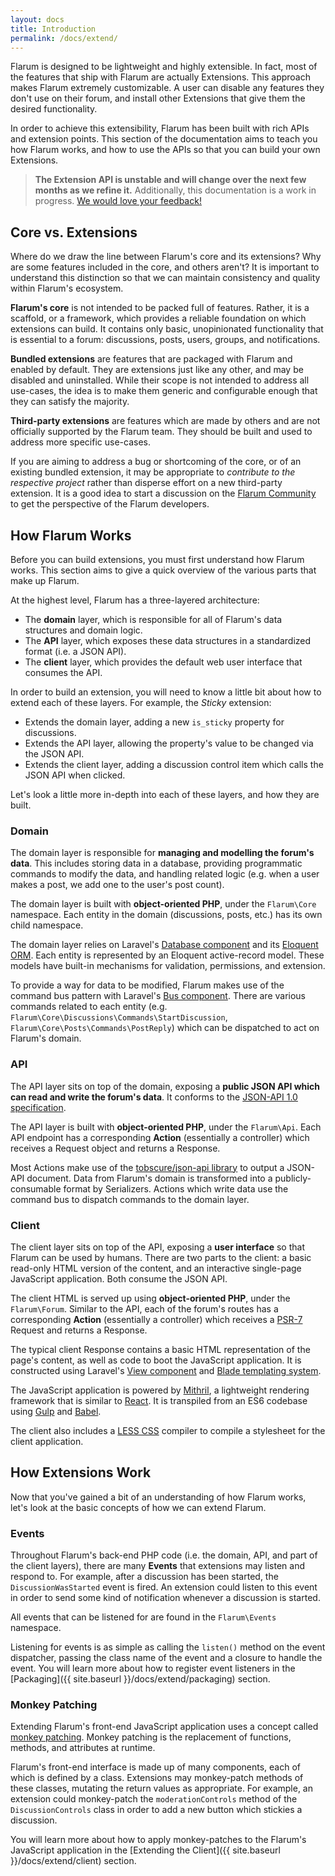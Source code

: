 ```yaml
---
layout: docs
title: Introduction
permalink: /docs/extend/
---
```

Flarum is designed to be lightweight and highly extensible. In fact, most of the features that ship with Flarum are actually Extensions. This approach makes Flarum extremely customizable. A user can disable any features they don't use on their forum, and install other Extensions that give them the desired functionality.

In order to achieve this extensibility, Flarum has been built with rich APIs and extension points. This section of the documentation aims to teach you how Flarum works, and how to use the APIs so that you can build your own Extensions.

> **The Extension API is unstable and will change over the next few months as we refine it.** Additionally, this documentation is a work in progress. [We would love your feedback!](https://github.com/flarum/core/issues/246)

## Core vs. Extensions

Where do we draw the line between Flarum's core and its extensions? Why are some features included in the core, and others aren't? It is important to understand this distinction so that we can maintain consistency and quality within Flarum's ecosystem.

**Flarum's core** is not intended to be packed full of features. Rather, it is a scaffold, or a framework, which provides a reliable foundation on which extensions can build. It contains only basic, unopinionated functionality that is essential to a forum: discussions, posts, users, groups, and notifications.

**Bundled extensions** are features that are packaged with Flarum and enabled by default. They are extensions just like any other, and may be disabled and uninstalled. While their scope is not intended to address all use-cases, the idea is to make them generic and configurable enough that they can satisfy the majority.

**Third-party extensions** are features which are made by others and are not officially supported by the Flarum team. They should be built and used to address more specific use-cases.

If you are aiming to address a bug or shortcoming of the core, or of an existing bundled extension, it may be appropriate to *contribute to the respective project* rather than disperse effort on a new third-party extension. It is a good idea to start a discussion on the [Flarum Community](http://discuss.flarum.org) to get the perspective of the Flarum developers.

## How Flarum Works

Before you can build extensions, you must first understand how Flarum works. This section aims to give a quick overview of the various parts that make up Flarum.

At the highest level, Flarum has a three-layered architecture:

* The **domain** layer, which is responsible for all of Flarum's data structures and domain logic.
* The **API** layer, which exposes these data structures in a standardized format (i.e. a JSON API).
* The **client** layer, which provides the default web user interface that consumes the API.

In order to build an extension, you will need to know a little bit about how to extend each of these layers. For example, the *Sticky* extension:

* Extends the domain layer, adding a new `is_sticky` property for discussions.
* Extends the API layer, allowing the property's value to be changed via the JSON API.
* Extends the client layer, adding a discussion control item which calls the JSON API when clicked.

Let's look a little more in-depth into each of these layers, and how they are built.

### Domain

The domain layer is responsible for **managing and modelling the forum's data**. This includes storing data in a database, providing programmatic commands to modify the data, and handling related logic (e.g. when a user makes a post, we add one to the user's post count).

The domain layer is built with **object-oriented PHP**, under the `Flarum\Core` namespace. Each entity in the domain (discussions, posts, etc.) has its own child namespace.

The domain layer relies on Laravel's [Database component](http://laravel.com/docs/5.1/database) and its [Eloquent ORM](http://laravel.com/docs/5.1/eloquent). Each entity is represented by an Eloquent active-record model. These models have built-in mechanisms for validation, permissions, and extension.

To provide a way for data to be modified, Flarum makes use of the command bus pattern with Laravel's [Bus component](http://laravel.com/docs/5.0/bus). There are various commands related to each entity (e.g. `Flarum\Core\Discussions\Commands\StartDiscussion`, `Flarum\Core\Posts\Commands\PostReply`) which can be dispatched to act on Flarum's domain.

### API

The API layer sits on top of the domain, exposing a **public JSON API which can read and write the forum's data**. It conforms to the [JSON-API 1.0 specification](http://jsonapi.org).

The API layer is built with **object-oriented PHP**, under the `Flarum\Api`. Each API endpoint has a corresponding **Action** (essentially a controller) which receives a Request object and returns a Response.

Most Actions make use of the [tobscure/json-api library](https://github.com/tobscure/json-api) to output a JSON-API document. Data from Flarum's domain is transformed into a publicly-consumable format by Serializers. Actions which write data use the command bus to dispatch commands to the domain layer.

### Client

The client layer sits on top of the API, exposing a **user interface** so that Flarum can be used by humans. There are two parts to the client: a basic read-only HTML version of the content, and an interactive single-page JavaScript application. Both consume the JSON API.

The client HTML is served up using **object-oriented PHP**, under the `Flarum\Forum`. Similar to the API, each of the forum's routes has a corresponding **Action** (essentially a controller) which receives a [PSR-7](https://github.com/php-fig/http-message) Request and returns a Response.

The typical client Response contains a basic HTML representation of the page's content, as well as code to boot the JavaScript application. It is constructed using Laravel's [View component](http://laravel.com/docs/5.1/views) and [Blade templating system](http://laravel.com/docs/5.1/blade).

The JavaScript application is powered by [Mithril](http://mithril.js.org), a lightweight rendering framework that is similar to [React](http://facebook.github.io/react). It is transpiled from an ES6 codebase using [Gulp](http://gulpjs.com) and [Babel](https://babeljs.io).

The client also includes a [LESS CSS](http://lesscss.org) compiler to compile a stylesheet for the client application.

## How Extensions Work

Now that you've gained a bit of an understanding of how Flarum works, let's look at the basic concepts of how we can extend Flarum.

### Events

Throughout Flarum's back-end PHP code (i.e. the domain, API, and part of the client layers), there are many **Events** that extensions may listen and respond to. For example, after a discussion has been started, the `DiscussionWasStarted` event is fired. An extension could listen to this event in order to send some kind of notification whenever a discussion is started.

All events that can be listened for are found in the `Flarum\Events` namespace.

Listening for events is as simple as calling the `listen()` method on the event dispatcher, passing the class name of the event and a closure to handle the event. You will learn more about how to register event listeners in the [Packaging]({{ site.baseurl }}/docs/extend/packaging) section.

### Monkey Patching

Extending Flarum's front-end JavaScript application uses a concept called [monkey patching](https://en.wikipedia.org/wiki/Monkey_patch). Monkey patching is the replacement of functions, methods, and attributes at runtime.

Flarum's front-end interface is made up of many components, each of which is defined by a class. Extensions may monkey-patch methods of these classes, mutating the return values as appropriate. For example, an extension could monkey-patch the `moderationControls` method of the `DiscussionControls` class in order to add a new button which stickies a discussion.

You will learn more about how to apply monkey-patches to the Flarum's JavaScript application in the [Extending the Client]({{ site.baseurl }}/docs/extend/client) section.
